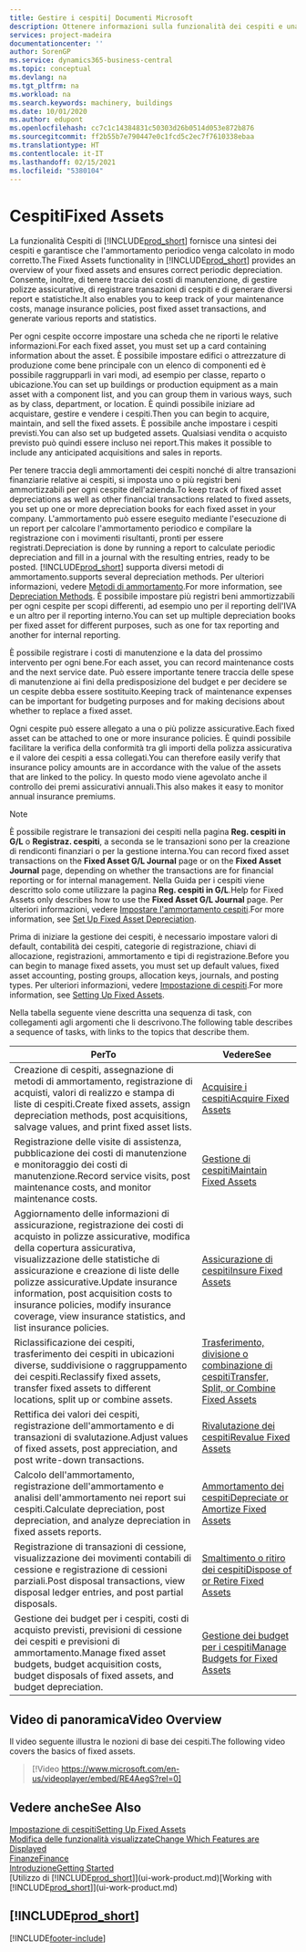 ```yaml
---
title: Gestire i cespiti| Documenti Microsoft
description: Ottenere informazioni sulla funzionalità dei cespiti e una panoramica delle modalità di utilizzo dei cespiti.
services: project-madeira
documentationcenter: ''
author: SorenGP
ms.service: dynamics365-business-central
ms.topic: conceptual
ms.devlang: na
ms.tgt_pltfrm: na
ms.workload: na
ms.search.keywords: machinery, buildings
ms.date: 10/01/2020
ms.author: edupont
ms.openlocfilehash: cc7c1c14384831c50303d26b0514d053e872b876
ms.sourcegitcommit: ff2b55b7e790447e0c1fcd5c2ec7f7610338ebaa
ms.translationtype: HT
ms.contentlocale: it-IT
ms.lasthandoff: 02/15/2021
ms.locfileid: "5380104"
---
```

# <a name="fixed-assets"></a><span data-ttu-id="af5ef-103">Cespiti</span><span class="sxs-lookup"><span data-stu-id="af5ef-103">Fixed Assets</span></span>
<span data-ttu-id="af5ef-104">La funzionalità Cespiti di [!INCLUDE[prod_short](includes/prod_short.md)] fornisce una sintesi dei cespiti e garantisce che l'ammortamento periodico venga calcolato in modo corretto.</span><span class="sxs-lookup"><span data-stu-id="af5ef-104">The Fixed Assets functionality in [!INCLUDE[prod_short](includes/prod_short.md)] provides an overview of your fixed assets and ensures correct periodic depreciation.</span></span> <span data-ttu-id="af5ef-105">Consente, inoltre, di tenere traccia dei costi di manutenzione, di gestire polizze assicurative, di registrare transazioni di cespiti e di generare diversi report e statistiche.</span><span class="sxs-lookup"><span data-stu-id="af5ef-105">It also enables you to keep track of your maintenance costs, manage insurance policies, post fixed asset transactions, and generate various reports and statistics.</span></span>

<span data-ttu-id="af5ef-106">Per ogni cespite occorre impostare una scheda che ne riporti le relative informazioni.</span><span class="sxs-lookup"><span data-stu-id="af5ef-106">For each fixed asset, you must set up a card containing information about the asset.</span></span> <span data-ttu-id="af5ef-107">È possibile impostare edifici o attrezzature di produzione come bene principale con un elenco di componenti ed è possibile raggrupparli in vari modi, ad esempio per classe, reparto o ubicazione.</span><span class="sxs-lookup"><span data-stu-id="af5ef-107">You can set up buildings or production equipment as a main asset with a component list, and you can group them in various ways, such as by class, department, or location.</span></span> <span data-ttu-id="af5ef-108">È quindi possibile iniziare ad acquistare, gestire e vendere i cespiti.</span><span class="sxs-lookup"><span data-stu-id="af5ef-108">Then you can begin to acquire, maintain, and sell the fixed assets.</span></span> <span data-ttu-id="af5ef-109">È possibile anche impostare i cespiti previsti.</span><span class="sxs-lookup"><span data-stu-id="af5ef-109">You can also set up budgeted assets.</span></span> <span data-ttu-id="af5ef-110">Qualsiasi vendita o acquisto previsto può quindi essere incluso nei report.</span><span class="sxs-lookup"><span data-stu-id="af5ef-110">This makes it possible to include any anticipated acquisitions and sales in reports.</span></span>

<span data-ttu-id="af5ef-111">Per tenere traccia degli ammortamenti dei cespiti nonché di altre transazioni finanziarie relative ai cespiti, si imposta uno o più registri beni ammortizzabili per ogni cespite dell'azienda.</span><span class="sxs-lookup"><span data-stu-id="af5ef-111">To keep track of fixed asset depreciations as well as other financial transactions related to fixed assets, you set up one or more depreciation books for each fixed asset in your company.</span></span> <span data-ttu-id="af5ef-112">L'ammortamento può essere eseguito mediante l'esecuzione di un report per calcolare l'ammortamento periodico e compilare la registrazione con i movimenti risultanti, pronti per essere registrati.</span><span class="sxs-lookup"><span data-stu-id="af5ef-112">Depreciation is done by running a report to calculate periodic depreciation and fill in a journal with the resulting entries, ready to be posted.</span></span> [!INCLUDE[prod_short](includes/prod_short.md)] <span data-ttu-id="af5ef-113">supporta diversi metodi di ammortamento.</span><span class="sxs-lookup"><span data-stu-id="af5ef-113">supports several depreciation methods.</span></span> <span data-ttu-id="af5ef-114">Per ulteriori informazioni, vedere [Metodi di ammortamento](fa-depreciation-methods.md).</span><span class="sxs-lookup"><span data-stu-id="af5ef-114">For more information, see [Depreciation Methods](fa-depreciation-methods.md).</span></span> <span data-ttu-id="af5ef-115">È possibile impostare più registri beni ammortizzabili per ogni cespite per scopi differenti, ad esempio uno per il reporting dell'IVA e un altro per il reporting interno.</span><span class="sxs-lookup"><span data-stu-id="af5ef-115">You can set up multiple depreciation books per fixed asset for different purposes, such as one for tax reporting and another for internal reporting.</span></span>

<span data-ttu-id="af5ef-116">È possibile registrare i costi di manutenzione e la data del prossimo intervento per ogni bene.</span><span class="sxs-lookup"><span data-stu-id="af5ef-116">For each asset, you can record maintenance costs and the next service date.</span></span> <span data-ttu-id="af5ef-117">Può essere importante tenere traccia delle spese di manutenzione ai fini della predisposizione del budget e per decidere se un cespite debba essere sostituito.</span><span class="sxs-lookup"><span data-stu-id="af5ef-117">Keeping track of maintenance expenses can be important for budgeting purposes and for making decisions about whether to replace a fixed asset.</span></span>

<span data-ttu-id="af5ef-118">Ogni cespite può essere allegato a una o più polizze assicurative.</span><span class="sxs-lookup"><span data-stu-id="af5ef-118">Each fixed asset can be attached to one or more insurance policies.</span></span> <span data-ttu-id="af5ef-119">È quindi possibile facilitare la verifica della conformità tra gli importi della polizza assicurativa e il valore dei cespiti a essa collegati.</span><span class="sxs-lookup"><span data-stu-id="af5ef-119">You can therefore easily verify that insurance policy amounts are in accordance with the value of the assets that are linked to the policy.</span></span> <span data-ttu-id="af5ef-120">In questo modo viene agevolato anche il controllo dei premi assicurativi annuali.</span><span class="sxs-lookup"><span data-stu-id="af5ef-120">This also makes it easy to monitor annual insurance premiums.</span></span>

> [!NOTE]  
>   <span data-ttu-id="af5ef-121">È possibile registrare le transazioni dei cespiti nella pagina **Reg. cespiti in G/L** o **Registraz. cespiti**, a seconda se le transazioni sono per la creazione di rendiconti finanziari o per la gestione interna.</span><span class="sxs-lookup"><span data-stu-id="af5ef-121">You can record fixed asset transactions on the **Fixed Asset G/L Journal** page or on the **Fixed Asset Journal** page, depending on whether the transactions are for financial reporting or for internal management.</span></span> <span data-ttu-id="af5ef-122">Nella Guida per i cespiti viene descritto solo come utilizzare la pagina **Reg. cespiti in G/L**.</span><span class="sxs-lookup"><span data-stu-id="af5ef-122">Help for Fixed Assets only describes how to use the **Fixed Asset G/L Journal** page.</span></span> <span data-ttu-id="af5ef-123">Per ulteriori informazioni, vedere [Impostare l'ammortamento cespiti](fa-how-setup-depreciation.md).</span><span class="sxs-lookup"><span data-stu-id="af5ef-123">For more information, see [Set Up Fixed Asset Depreciation](fa-how-setup-depreciation.md).</span></span>

<span data-ttu-id="af5ef-124">Prima di iniziare la gestione dei cespiti, è necessario impostare valori di default, contabilità dei cespiti, categorie di registrazione, chiavi di allocazione, registrazioni, ammortamento e tipi di registrazione.</span><span class="sxs-lookup"><span data-stu-id="af5ef-124">Before you can begin to manage fixed assets, you must set up default values, fixed asset accounting, posting groups, allocation keys, journals, and posting types.</span></span> <span data-ttu-id="af5ef-125">Per ulteriori informazioni, vedere [Impostazione di cespiti](fa-setup.md).</span><span class="sxs-lookup"><span data-stu-id="af5ef-125">For more information, see [Setting Up Fixed Assets](fa-setup.md).</span></span>

<span data-ttu-id="af5ef-126">Nella tabella seguente viene descritta una sequenza di task, con collegamenti agli argomenti che li descrivono.</span><span class="sxs-lookup"><span data-stu-id="af5ef-126">The following table describes a sequence of tasks, with links to the topics that describe them.</span></span>

| <span data-ttu-id="af5ef-127">Per</span><span class="sxs-lookup"><span data-stu-id="af5ef-127">To</span></span> | <span data-ttu-id="af5ef-128">Vedere</span><span class="sxs-lookup"><span data-stu-id="af5ef-128">See</span></span> |
| --- | --- |
| <span data-ttu-id="af5ef-129">Creazione di cespiti, assegnazione di metodi di ammortamento, registrazione di acquisti, valori di realizzo e stampa di liste di cespiti.</span><span class="sxs-lookup"><span data-stu-id="af5ef-129">Create fixed assets, assign depreciation methods, post acquisitions, salvage values, and print fixed asset lists.</span></span> |[<span data-ttu-id="af5ef-130">Acquisire i cespiti</span><span class="sxs-lookup"><span data-stu-id="af5ef-130">Acquire Fixed Assets</span></span>](fa-how-acquire.md) |
| <span data-ttu-id="af5ef-131">Registrazione delle visite di assistenza, pubblicazione dei costi di manutenzione e monitoraggio dei costi di manutenzione.</span><span class="sxs-lookup"><span data-stu-id="af5ef-131">Record service visits, post maintenance costs, and monitor maintenance costs.</span></span> |[<span data-ttu-id="af5ef-132">Gestione di cespiti</span><span class="sxs-lookup"><span data-stu-id="af5ef-132">Maintain Fixed Assets</span></span>](fa-how-maintain.md) |
| <span data-ttu-id="af5ef-133">Aggiornamento delle informazioni di assicurazione, registrazione dei costi di acquisto in polizze assicurative, modifica della copertura assicurativa, visualizzazione delle statistiche di assicurazione e creazione di liste delle polizze assicurative.</span><span class="sxs-lookup"><span data-stu-id="af5ef-133">Update insurance information, post acquisition costs to insurance policies, modify insurance coverage, view insurance statistics, and list insurance policies.</span></span> |[<span data-ttu-id="af5ef-134">Assicurazione di cespiti</span><span class="sxs-lookup"><span data-stu-id="af5ef-134">Insure Fixed Assets</span></span>](fa-how-insure.md) |
| <span data-ttu-id="af5ef-135">Riclassificazione dei cespiti, trasferimento dei cespiti in ubicazioni diverse, suddivisione o raggruppamento dei cespiti.</span><span class="sxs-lookup"><span data-stu-id="af5ef-135">Reclassify fixed assets, transfer fixed assets to different locations, split up or combine assets.</span></span> |[<span data-ttu-id="af5ef-136">Trasferimento, divisione o combinazione di cespiti</span><span class="sxs-lookup"><span data-stu-id="af5ef-136">Transfer, Split, or Combine Fixed Assets</span></span>](fa-how-trans-split-combine.md) |
| <span data-ttu-id="af5ef-137">Rettifica dei valori dei cespiti, registrazione dell'ammortamento e di transazioni di svalutazione.</span><span class="sxs-lookup"><span data-stu-id="af5ef-137">Adjust values of fixed assets, post appreciation, and post write-down transactions.</span></span> |[<span data-ttu-id="af5ef-138">Rivalutazione dei cespiti</span><span class="sxs-lookup"><span data-stu-id="af5ef-138">Revalue Fixed Assets</span></span>](fa-how-revalue.md) |
| <span data-ttu-id="af5ef-139">Calcolo dell'ammortamento, registrazione dell'ammortamento e analisi dell'ammortamento nei report sui cespiti.</span><span class="sxs-lookup"><span data-stu-id="af5ef-139">Calculate depreciation, post depreciation, and  analyze depreciation in fixed assets reports.</span></span> |[<span data-ttu-id="af5ef-140">Ammortamento dei cespiti</span><span class="sxs-lookup"><span data-stu-id="af5ef-140">Depreciate or Amortize Fixed Assets</span></span>](fa-how-depreciate-amortize.md) |
| <span data-ttu-id="af5ef-141">Registrazione di transazioni di cessione, visualizzazione dei movimenti contabili di cessione e registrazione di cessioni parziali.</span><span class="sxs-lookup"><span data-stu-id="af5ef-141">Post disposal transactions, view disposal ledger entries, and post partial disposals.</span></span> |[<span data-ttu-id="af5ef-142">Smaltimento o ritiro dei cespiti</span><span class="sxs-lookup"><span data-stu-id="af5ef-142">Dispose of or Retire Fixed Assets</span></span>](fa-how-dispose-retire.md) |
| <span data-ttu-id="af5ef-143">Gestione dei budget per i cespiti, costi di acquisto previsti, previsioni di cessione dei cespiti e previsioni di ammortamento.</span><span class="sxs-lookup"><span data-stu-id="af5ef-143">Manage fixed asset budgets, budget acquisition costs, budget disposals of fixed assets, and budget depreciation.</span></span> |[<span data-ttu-id="af5ef-144">Gestione dei budget per i cespiti</span><span class="sxs-lookup"><span data-stu-id="af5ef-144">Manage Budgets for Fixed Assets</span></span>](fa-how-manage-budgets.md) |

## <a name="video-overview"></a><span data-ttu-id="af5ef-145">Video di panoramica</span><span class="sxs-lookup"><span data-stu-id="af5ef-145">Video Overview</span></span>
<span data-ttu-id="af5ef-146">Il video seguente illustra le nozioni di base dei cespiti.</span><span class="sxs-lookup"><span data-stu-id="af5ef-146">The following video covers the basics of fixed assets.</span></span>

> [!Video https://www.microsoft.com/en-us/videoplayer/embed/RE4AegS?rel=0]

## <a name="see-also"></a><span data-ttu-id="af5ef-147">Vedere anche</span><span class="sxs-lookup"><span data-stu-id="af5ef-147">See Also</span></span>
[<span data-ttu-id="af5ef-148">Impostazione di cespiti</span><span class="sxs-lookup"><span data-stu-id="af5ef-148">Setting Up Fixed Assets</span></span>](fa-setup.md)  
[<span data-ttu-id="af5ef-149">Modifica delle funzionalità visualizzate</span><span class="sxs-lookup"><span data-stu-id="af5ef-149">Change Which Features are Displayed</span></span>](ui-experiences.md)  
[<span data-ttu-id="af5ef-150">Finanze</span><span class="sxs-lookup"><span data-stu-id="af5ef-150">Finance</span></span>](finance.md)  
[<span data-ttu-id="af5ef-151">Introduzione</span><span class="sxs-lookup"><span data-stu-id="af5ef-151">Getting Started</span></span>](product-get-started.md)  
<span data-ttu-id="af5ef-152">[Utilizzo di [!INCLUDE[prod_short](includes/prod_short.md)]](ui-work-product.md)</span><span class="sxs-lookup"><span data-stu-id="af5ef-152">[Working with [!INCLUDE[prod_short](includes/prod_short.md)]](ui-work-product.md)</span></span>

## [!INCLUDE[prod_short](includes/free_trial_md.md)]  
 


[!INCLUDE[footer-include](includes/footer-banner.md)]